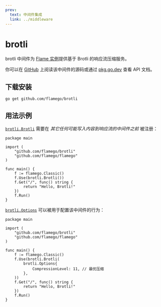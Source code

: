 ```yaml
---
prev:
  text: 中间件集成
  link: ../middleware
---
```


# brotli

brotli 中间件为 [Flame 实例](../core-concepts.md#实例)提供基于 Brotli 的响应流压缩服务。

你可以在 [GitHub](https://github.com/flamego/brotli) 上阅读该中间件的源码或通过 [pkg.go.dev](https://pkg.go.dev/github.com/flamego/brotli?tab=doc) 查看 API 文档。

## 下载安装

```:no-line-numbers
go get github.com/flamego/brotli
```

## 用法示例

[`brotli.Brotli`](https://pkg.go.dev/github.com/flamego/brotli#Brotli) 需要在 _其它任何可能写入内容到响应流的中间件之前_ 被注册：

```go:no-line-numbers
package main

import (
	"github.com/flamego/brotli"
	"github.com/flamego/flamego"
)

func main() {
	f := flamego.Classic()
	f.Use(brotli.Brotli())
	f.Get("/", func() string {
		return "Hello, Brotli!"
	})
	f.Run()
}
```

[`brotli.Options`](https://pkg.go.dev/github.com/flamego/brotli#Options) 可以被用于配置该中间件的行为：

```go:no-line-numbers{11-13}
package main

import (
	"github.com/flamego/brotli"
	"github.com/flamego/flamego"
)

func main() {
	f := flamego.Classic()
	f.Use(brotli.Brotli(
		brotli.Options{
			CompressionLevel: 11, // 最优压缩
		},
	))
	f.Get("/", func() string {
		return "Hello, Brotli!"
	})
	f.Run()
}
```
